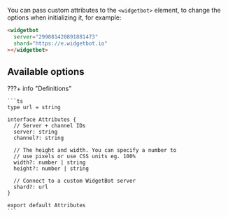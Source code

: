 You can pass custom attributes to the `<widgetbot>` element, to change the options when initializing it, for example:

```html
<widgetbot
  server="299881420891881473"
  shard="https://e.widgetbot.io"
></widgetbot>
```

## Available options

???+ info "Definitions"

    ```ts
    type url = string

    interface Attributes {
      // Server + channel IDs
      server: string
      channel?: string

      // The height and width. You can specify a number to
      // use pixels or use CSS units eg. 100%
      width?: number | string
      height?: number | string

      // Connect to a custom WidgetBot server
      shard?: url
    }

    export default Attributes
    ```

